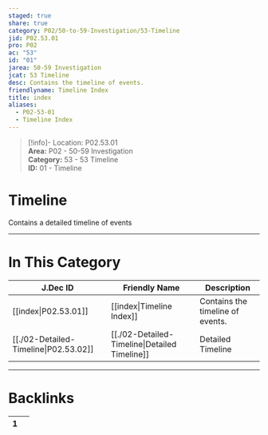 ```yaml
---  
staged: true  
share: true  
category: P02/50-to-59-Investigation/53-Timeline  
jid: P02.53.01  
pro: P02  
ac: "53"  
id: "01"  
jarea: 50-59 Investigation  
jcat: 53 Timeline  
desc: Contains the timeline of events.  
friendlyname: Timeline Index  
title: index  
aliases:  
  - P02-53-01  
  - Timeline Index  
---  
```

  
>[!info]- Location: P02.53.01  
>**Area:** P02 - 50-59 Investigation  
>**Category:** 53 - 53 Timeline  
>**ID:** 01 - Timeline  
  
# Timeline  
  
Contains a detailed timeline of events  
   
  
  
---  
# In This Category  
  
| J.Dec ID                                                                                                 | Friendly Name                                                                                                    | Description                      |  
| -------------------------------------------------------------------------------------------------------- | ---------------------------------------------------------------------------------------------------------------- | -------------------------------- |  
| [[index\|P02.53.01]]                | [[index\|Timeline Index]]                   | Contains the timeline of events. |  
| [[./02-Detailed-Timeline\|P02.53.02]] | [[./02-Detailed-Timeline\|Detailed Timeline]] | Detailed Timeline                |  
  
  
---  
# Backlinks  
<div><table class="dataview table-view-table"><thead class="table-view-thead"><tr class="table-view-tr-header"><th class="table-view-th"><span></span><span class="dataview small-text">1</span></th><th class="table-view-th"><span></span></th></tr></thead><tbody class="table-view-tbody"></tbody></table></div>